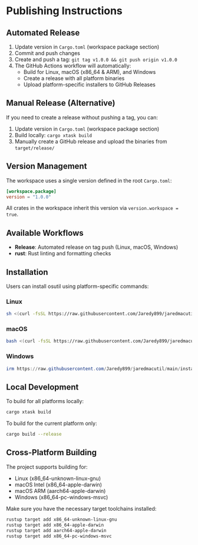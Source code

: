 # Publishing Instructions

## Automated Release

1. Update version in `Cargo.toml` (workspace package section)
2. Commit and push changes
3. Create and push a tag: `git tag v1.0.0 && git push origin v1.0.0`
4. The GitHub Actions workflow will automatically:
   - Build for Linux, macOS (x86_64 & ARM), and Windows
   - Create a release with all platform binaries
   - Upload platform-specific installers to GitHub Releases

## Manual Release (Alternative)

If you need to create a release without pushing a tag, you can:

1. Update version in `Cargo.toml` (workspace package section)
2. Build locally: `cargo xtask build`
3. Manually create a GitHub release and upload the binaries from `target/release/`

## Version Management

The workspace uses a single version defined in the root `Cargo.toml`:

```toml
[workspace.package]
version = "1.0.0"
```

All crates in the workspace inherit this version via `version.workspace = true`.

## Available Workflows

- **Release**: Automated release on tag push (Linux, macOS, Windows)
- **rust**: Rust linting and formatting checks

## Installation

Users can install osutil using platform-specific commands:

### Linux
```bash
sh <(curl -fsSL https://raw.githubusercontent.com/Jaredy899/jaredmacutil/main/install-linux.sh)
```

### macOS
```bash
bash <(curl -fsSL https://raw.githubusercontent.com/Jaredy899/jaredmacutil/main/install-macos.sh)
```

### Windows
```powershell
irm https://raw.githubusercontent.com/Jaredy899/jaredmacutil/main/install-windows.ps1 | iex
```

## Local Development

To build for all platforms locally:
```bash
cargo xtask build
```

To build for the current platform only:
```bash
cargo build --release
```

## Cross-Platform Building

The project supports building for:
- Linux (x86_64-unknown-linux-gnu)
- macOS Intel (x86_64-apple-darwin)
- macOS ARM (aarch64-apple-darwin)
- Windows (x86_64-pc-windows-msvc)

Make sure you have the necessary target toolchains installed:
```bash
rustup target add x86_64-unknown-linux-gnu
rustup target add x86_64-apple-darwin
rustup target add aarch64-apple-darwin
rustup target add x86_64-pc-windows-msvc
```
